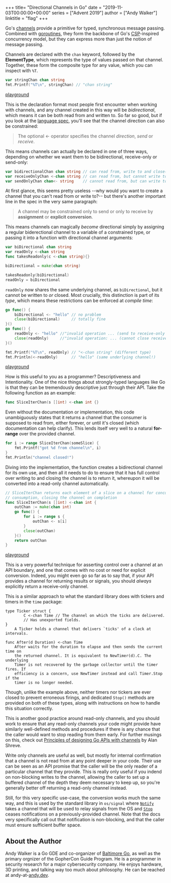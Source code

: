 +++
title= "Directional Channels in Go"
date = "2019-11-03T00:00:00+00:00"
series = ["Advent 2019"]
author = ["Andy Walker"]
linktitle = "flag"
+++

Go's [channels](https://tour.golang.org/concurrency/2) provide a primitive for typed, synchronous message passing. Combined with [goroutines](https://tour.golang.org/concurrency/1), they form the backbone of Go's [CSP](https://en.wikipedia.org/wiki/Communicating_sequential_processes)-inspired concurrency model, but they can express more than just the notion of message passing.

Channels are declared with the `chan` keyword, followed by the **ElementType**, which represents the type of values passed on that channel. Together, these form the composite type for any value, which you can inspect with `%T`.

```go
var stringChan chan string
fmt.Printf("%T\n", stringChan) // "chan string"
```
[playground](https://play.golang.org/p/F58BWz2HJEZ)

This is the declaration format most people first encounter when working with channels, and any channel created in this way will be *bidirectional*, which means it can be both read from and written to. So far so good, but if you look at the [language spec](https://golang.org/ref/spec#Channel_types), you'll see that the channel direction can also be constrained:

> The optional <- operator specifies the channel *direction*, *send* or *receive*.

This means channels can actually be declared in one of three ways, depending on whether we want them to be bidirectional, receive-only or send-only:

```go
var bidirectionalChan chan string // can read from, write to and close()
var receiveOnlyChan <-chan string // can read from, but cannot write to or close()
var sendOnlyChan chan<- string    // cannot read from, but can write to and close()
```

At first glance, this seems pretty useless --why would you want to create a channel that you can't read from or write to?-- but there's another important line in the spec in the very same paragraph:

> A channel may be constrained only to send or only to receive by **assignment** or **explicit conversion**.

This means channels can magically _become_ directional simply by assigning a regular biderectional channel to a variable of a constrained type, or passing it into a function with directional channel arguments:

```go
var biDirectional chan string
var readOnly <-chan string
func takesReadonly(c <-chan string){}

biDirectional = make(chan string)

takesReadonly(biDirectional)
readOnly = biDirectional
```

`readOnly` now shares the same underlying channel, as `biDirectional`, but it cannot be written to *or* closed. Most crucially, this distinction is part of its *type*, which means these restrictions can be enforced at *compile time*:

```go
go func() {
    biDirectional <- "hello" // no problem
    close(biDirectional)     // totally fine
}()
go func() {
    readOnly <- "hello" //"invalid operation ... (send to receive-only type <-chan string)"
    close(readOnly)     //"invalid operation: ... (cannot close receive-only channel)"
}()

fmt.Printf("%T\n", readOnly) // "<-chan string" (different type)
fmt.Println(<-readOnly)      // "hello" (same underlying channel!)
```
[playground](https://play.golang.org/p/y1xe8R9wQHK)

How is this useful to you as a programmer? Descriptiveness and Intentionality. One of the nice things about strongly-typed languages like Go is that they can be tremendously descriptive just through their API. Take the following function as an example:

```go
func SliceIterChan(s []int) <-chan int {}
```

Even without the documentation or implementation, this code unambiguously states that it returns a channel that the consumer is supposed to read from, either forever, or until it's closed (which documentation can help clarify). This lends itself very well to a natural **for-range** over the provided channel.

```go
for i := range SliceIterChan(someSlice) {
    fmt.Printf("got %d from channel\n", i)
}
fmt.Println("channel closed!")
```

Diving into the implementation, the function creates a bidirectional channel for its own use, and then all it needs to do to ensure that it has full control over writing to and closing the channel is to return it, whereupon it will be converted into a read-only channel automatically.

```go
// SliceIterChan returns each element of a slice on a channel for concurrent
// consumption, closing the channel on completion
func SliceIterChan(s []int) <-chan int {
	outChan := make(chan int)
	go func() {
		for i := range s {
			outChan <- s[i]
		}
		close(outChan)
	}()
	return outChan
}
```
[playground](https://play.golang.org/p/nGMksaNgxAg)

This is a very powerful technique for asserting control over a channel at an API boundary, and one that comes with no cost or need for explicit conversion. Indeed, you might even go so far as to say that, if your API provides a channel for returning results or signals, you should *always* explicitly return a receive-only channel.

This is a similar approach to what the standard library does with tickers and timers in the `time` package:

```
type Ticker struct {
        C <-chan Time // The channel on which the ticks are delivered.
        // Has unexported fields.
}
    A Ticker holds a channel that delivers `ticks' of a clock at intervals.

func After(d Duration) <-chan Time
    After waits for the duration to elapse and then sends the current time on
    the returned channel. It is equivalent to NewTimer(d).C. The underlying
    Timer is not recovered by the garbage collector until the timer fires. If
    efficiency is a concern, use NewTimer instead and call Timer.Stop if the
    timer is no longer needed.
```

Though, unlike the example above, neither timers nor tickers are ever closed to prevent erroneous firings, and dedicated `Stop()` methods are provided on both of these types, along with instructions on how to handle this situation correctly.

This is another good practice around read-only channels, and you should work to ensure that any read-only channels your code might provide have similarly well-defined methods and procedures if there is any chance that the caller would want to stop reading from them early. For further musings on this, check out [Principles of designing Go APIs with channels](https://inconshreveable.com/07-08-2014/principles-of-designing-go-apis-with-channels/) by Alan Shreve.

Write only channels are useful as well, but mostly for internal confirmation that a channel is not read from at any point deeper in your code. Their use can be seen as an API promise that the caller will be the only reader of a particular channel that they provide. This is really only useful if you indend on non-blocking writes to the channel, allowing the caller to set up a buffered channel of the depth they deem necessary to keep up, so you're generally better off returning a read-only channel instead.

Still, for this very specific use-case, the conversion works much the same way, and this is used by the standard library in `os/signal` where [`Notify`](https://golang.org/pkg/os/signal/#Notify) takes a channel that will be used to relay signals from the OS and [`Stop`](https://golang.org/pkg/os/signal/#Stop) ceases notifications on a previously-provided channel. Note that the docs very specifically call out that notification is non-blocking, and that the caller must ensure sufficient buffer space.

## About the Author
Andy Walker is a Go GDE and co-organizer of [Baltimore Go](https://www.meetup.com/BaltimoreGolang/), as well as the primary orgnizer of the GopherCon Guide Program. He is a programmer in security research for a major cybersecurity company. He enjoys hardware, 3D printing, and talking way too much about philosophy. He can be reached at andy-at-[andy.dev](https://andy.dev).
